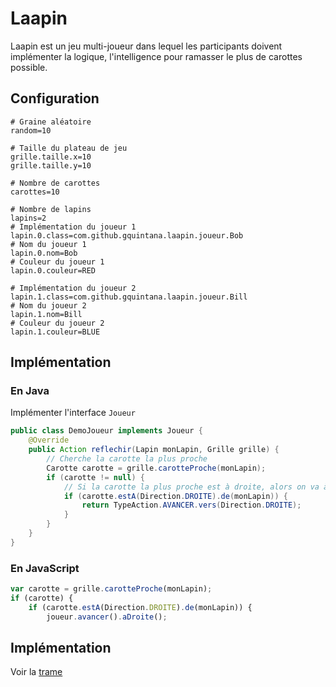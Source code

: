 # Laapin

Laapin est un jeu multi-joueur dans lequel les participants doivent implémenter la logique,
l'intelligence pour ramasser le plus de carottes possible.

## Configuration

```properties
# Graine aléatoire
random=10

# Taille du plateau de jeu
grille.taille.x=10
grille.taille.y=10

# Nombre de carottes
carottes=10

# Nombre de lapins
lapins=2
# Implémentation du joueur 1
lapin.0.class=com.github.gquintana.laapin.joueur.Bob
# Nom du joueur 1
lapin.0.nom=Bob
# Couleur du joueur 1
lapin.0.couleur=RED

# Implémentation du joueur 2
lapin.1.class=com.github.gquintana.laapin.joueur.Bill
# Nom du joueur 2
lapin.1.nom=Bill
# Couleur du joueur 2
lapin.1.couleur=BLUE
```

## Implémentation

### En Java

Implémenter l'interface `Joueur`
```java
public class DemoJoueur implements Joueur {
    @Override
    public Action reflechir(Lapin monLapin, Grille grille) {
        // Cherche la carotte la plus proche
        Carotte carotte = grille.carotteProche(monLapin);
        if (carotte != null) {
            // Si la carotte la plus proche est à droite, alors on va à droite
            if (carotte.estA(Direction.DROITE).de(monLapin)) {
                return TypeAction.AVANCER.vers(Direction.DROITE);
            }
        }
    }
}
```

### En JavaScript

```javascript
var carotte = grille.carotteProche(monLapin);
if (carotte) {
    if (carotte.estA(Direction.DROITE).de(monLapin)) {
        joueur.avancer().aDroite();
```

## Implémentation

Voir la [trame](src/main/asciidoc/exercices.adoc)